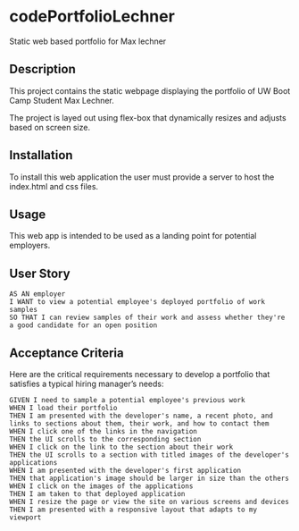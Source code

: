 # codePortfolioLechner
Static web based portfolio for Max lechner

## Description 

This project contains the static webpage displaying the portfolio of UW Boot Camp Student Max Lechner.

The project is layed out using flex-box that dynamically resizes and adjusts based on screen size.


## Installation

To install this web application the user must provide a server to host the index.html and css files.

## Usage 

This web app is intended to be used as a landing point for potential employers.

## User Story

```
AS AN employer
I WANT to view a potential employee's deployed portfolio of work samples
SO THAT I can review samples of their work and assess whether they're a good candidate for an open position
```

## Acceptance Criteria

Here are the critical requirements necessary to develop a portfolio that satisfies a typical hiring manager’s needs:

```
GIVEN I need to sample a potential employee's previous work
WHEN I load their portfolio
THEN I am presented with the developer's name, a recent photo, and links to sections about them, their work, and how to contact them
WHEN I click one of the links in the navigation
THEN the UI scrolls to the corresponding section
WHEN I click on the link to the section about their work
THEN the UI scrolls to a section with titled images of the developer's applications
WHEN I am presented with the developer's first application
THEN that application's image should be larger in size than the others
WHEN I click on the images of the applications
THEN I am taken to that deployed application
WHEN I resize the page or view the site on various screens and devices
THEN I am presented with a responsive layout that adapts to my viewport